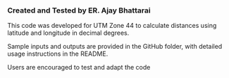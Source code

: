 ### Created and Tested by ER. Ajay Bhattarai ###
This code was developed for UTM Zone 44 to calculate distances using latitude and longitude in decimal degrees. 

Sample inputs and outputs are provided in the GitHub folder, with detailed usage instructions in the README. 

Users are encouraged to test and adapt the code

